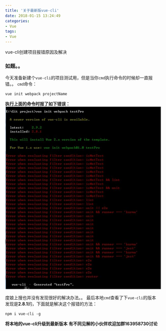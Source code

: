 ```yaml
---
title: '关于最新版vue-cli'
date: 2018-01-15 13:24:49
categories:
- Vue
tags:
- Vue
---
```

vue-cli创建项目报错原因及解决
<!-- more -->
### 如题。。
今天准备新建个`vue-cli`的项目测试用，但是当你`cmd`执行命令的时候却一直报错。。
`cmd`命令：
```
vue init webpack projectName
```
**执行上面的命令时报了如下错误：**
![](/images/vueerror.jpg '错误截图')

度娘上搜也并没有发现很好的解决办法。。
最后本地`cmd`查看了下`vue-cli`的版本
发现是**2.8.1**的，下面就是解决这个报错的方法：
```
npm i vue-cli -g
```
**将本地的vue-cli升级到最新版本**
**有不同见解的小伙伴欢迎加群163958730讨论**